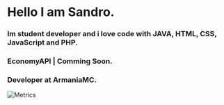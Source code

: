 # Hello I am Sandro.
### Im student developer and i love code with JAVA, HTML, CSS, JavaScript and PHP.
### EconomyAPI | Comming Soon.
### Developer at ArmaniaMC.
![Metrics](https://metrics.lecoq.io/ItsWagPvP?template=classic&lines=1&code=1&activity=1&notable=1&isocalendar=1&languages=1&followup=1&achievements=1&pagespeed=1&isocalendar.duration=half-year&languages.limit=8&languages.threshold=0%25&languages.colors=github&languages.sections=most-used&languages.indepth=false&languages.analysis.timeout=15&languages.categories=markup%2C%20programming&languages.recent.categories=markup%2C%20programming&languages.recent.load=300&languages.recent.days=14&followup.sections=repositories&followup.indepth=false&code.lines=12&code.load=400&code.days=3&code.visibility=public&activity.limit=5&activity.load=300&activity.days=14&activity.visibility=all&activity.timestamps=false&activity.filter=all&achievements.threshold=C&achievements.secrets=true&achievements.display=detailed&achievements.limit=0&notable.from=organization&notable.repositories=false&notable.indepth=false&notable.types=commit&pagespeed.url=.user.website&pagespeed.detailed=false&pagespeed.screenshot=false&config.timezone=Europe%2FRome)
